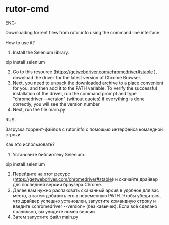 # rutor-cmd
ENG:

Downloading torrent files from rutor.info using the command line interface.

How to use it?
1. Install the Selenium library.

pip install selenium

2. Go to this resource (https://getwebdriver.com/chromedriver#stable ), download the driver for the latest version of Chrome Browser.
3. Next, you need to unpack the downloaded archive to a place convenient for you, and then add it to the PATH variable. To verify the successful installation of the driver, run the command prompt and type "chromedriver --version" (without quotes) if everything is done correctly, you will see the version number
4. Next, run the file main.py

RUS:

Загрузка торрент-файлов с rutor.info с помощью интерфейса командной строки.

Как это использовать?
1. Установите библиотеку Selenium.

pip install selenium

2. Перейдите на этот ресурс (https://getwebdriver.com/chromedriver#stable) и скачайте драйвер для последней версии браузера Chrome.
3. Далее вам нужно распаковать скачанный архив в удобное для вас место, а затем добавить его в переменную PATH. Чтобы убедиться, что драйвер успешно установлен, запустите командную строку и введите «chromedriver --version» (без кавычек). Если всё сделано правильно, вы увидите номер версии
4. Затем запустите файл main.py
